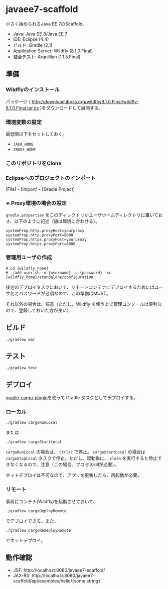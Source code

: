 javaee7-scaffold
===============

小さく始められるJava EE 7のScaffold。

- Java: Java SE 8/Java EE 7
- IDE: Eclipse (4.4)
- ビルド: Gradle (2.1)
- Application Server: Wildfly (8.1.0.Final)
- 結合テスト: Arquillian (1.1.5.Final)

## 準備

### Wildflyのインストール

パッケージ ( http://download.jboss.org/wildfly/8.1.0.Final/wildfly-8.1.0.Final.tar.gz )をダウンロードして展開する。

### 環境変数の設定

最低限以下をセットしておく。

- ``JAVA_HOME``
- ``JBOSS_HOME``

### このリポジトリをClone


### Eclipseへのプロジェクトのインポート

[File] - [Import] - [Gradle Project]

### ※ Proxy環境の場合の設定

``gradle.properties`` をこのディレクトリかユーザホームディレクトリに置いておき、以下のように記述（値は環境に合わせる）。

```
systemProp.http.proxyHost=yourproxy
systemProp.http.proxyPort=8080
systemProp.https.proxyHost=yourproxy
systemProp.https.proxyPort=8080
```

### 管理用ユーザの作成

```
# cd {wildfly_home}
# ./add-user.sh -u {username} -p {password} -sc {wildfly_home}/standalone/configuration
```

後述のデプロイタスクにおいて、リモートコンテナにデプロイするためにはユーザ名とパスワードが必須なので、この準備はMUST。

それ以外の場合は、任意（ただし、Wildfly を使う上で管理コンソールは便利なので、登録しておいた方が良い）

## ビルド

```
./gradlew war
```

## テスト

```
./gradlew test
```

## デプロイ

[gradle-cargo-plugin](https://github.com/bmuschko/gradle-cargo-plugin)を使って Gradle タスクとしてデプロイする。

### ローカル

```
./gradlew cargoRunLocal
```

または

```
./gradlew cargoStartLocal
```

``cargoRunLocal`` の場合は、 ``Ctrl+c`` で停止。
``cargoStartLocal`` の場合は ``cargoStopLocal`` タスクで停止。ただし、起動後に、 ``clean`` を実行すると停止できなくなるので、注意（この場合、プロセスkillが必要）。

ホットデプロイは不可なので、アプリを更新したら、再起動が必要。

### リモート

事前にコンテナ(Wildfly)を起動させておいて、

```
./gradlew cargoDeployRemote
```

でデプロイできる。また、

```
./gradlew cargoRedeployRemote
```

でホットデプロイ。

## 動作確認

- JSF: http://localhost:8080/javaee7-scaffold/
- JAX-RS: http://localhost:8080/javaee7-scaffold/api/examples/hello/{some string}
